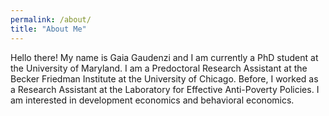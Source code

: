 ```yaml
---
permalink: /about/
title: "About Me"
---
```

Hello there! My name is Gaia Gaudenzi and I am currently a PhD student at the University of Maryland.
I am a Predoctoral Research Assistant at the Becker Friedman Institute at the University of Chicago. Before, I worked as a Research Assistant at the Laboratory for Effective Anti-Poverty Policies. I am interested in development economics and behavioral economics.
